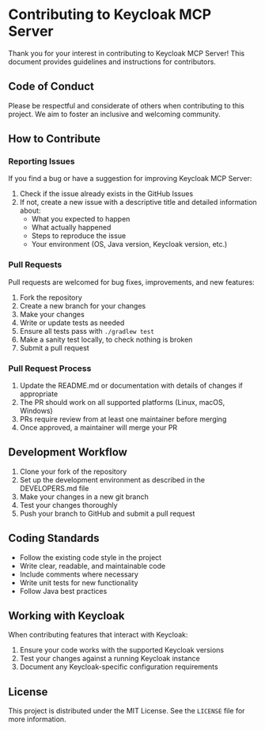 # Contributing to Keycloak MCP Server
Thank you for your interest in contributing to Keycloak MCP Server! This document provides guidelines and instructions for contributors.

## Code of Conduct
Please be respectful and considerate of others when contributing to this project. We aim to foster an inclusive and welcoming community.

## How to Contribute

### Reporting Issues
If you find a bug or have a suggestion for improving Keycloak MCP Server:
1. Check if the issue already exists in the GitHub Issues
2. If not, create a new issue with a descriptive title and detailed information about:
   - What you expected to happen
   - What actually happened
   - Steps to reproduce the issue
   - Your environment (OS, Java version, Keycloak version, etc.)

### Pull Requests
Pull requests are welcomed for bug fixes, improvements, and new features:
1. Fork the repository
2. Create a new branch for your changes
3. Make your changes
4. Write or update tests as needed
5. Ensure all tests pass with `./gradlew test`
6. Make a sanity test locally, to check nothing is broken
7. Submit a pull request

### Pull Request Process
1. Update the README.md or documentation with details of changes if appropriate
2. The PR should work on all supported platforms (Linux, macOS, Windows)
3. PRs require review from at least one maintainer before merging
4. Once approved, a maintainer will merge your PR

## Development Workflow
1. Clone your fork of the repository
2. Set up the development environment as described in the DEVELOPERS.md file
3. Make your changes in a new git branch
4. Test your changes thoroughly
5. Push your branch to GitHub and submit a pull request

## Coding Standards
- Follow the existing code style in the project
- Write clear, readable, and maintainable code
- Include comments where necessary
- Write unit tests for new functionality
- Follow Java best practices

## Working with Keycloak
When contributing features that interact with Keycloak:
1. Ensure your code works with the supported Keycloak versions
2. Test your changes against a running Keycloak instance
3. Document any Keycloak-specific configuration requirements

## License
This project is distributed under the MIT License. See the `LICENSE` file for more information.